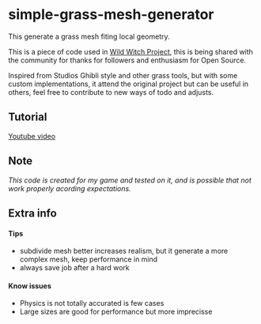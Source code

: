 # simple-grass-mesh-generator

This generate a grass mesh fiting local geometry.

This is a piece of code used in [Wild Witch Project](https://www.wildwitchproject.com.br), this is being shared with the community for thanks for followers and  enthusiasm for Open Source.

Inspired from Studios Ghibli style and other grass tools, but with some custom implementations, it attend the original project but can be useful in others, feel free to contribute to new ways of todo and adjusts.

## Tutorial
[Youtube video](https://youtu.be/5CYoY-gNMBk)

## Note
*This code is created for my game and tested on it, and is possible that not work properly acording expectations.*

## Extra info

#### Tips
* subdivide mesh better increases realism, but it generate a more complex mesh, keep performance in mind
* always save job after a hard work

#### Know issues
* Physics is not totally accurated is few cases
* Large sizes are good for performance but more imprecisse

